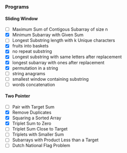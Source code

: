 <h3> Programs </h3>

<h4> Sliding Window </h4>

- [ ] Maximum Sum of Contigous Subarray of size n
- [x] Minimum Subarray with Given Sum
- [ ] Longest Substring length with k Unique characters
- [x] fruits into baskets
- [x] no repeat substring
- [x] Longest substring with same letters after replacement
- [x] longest subarray with ones after replacement
- [x] permutation in a string
- [ ] string anagrams
- [ ] smallest window containing substring
- [ ] words concatenation

<h4> Two Pointer </h4>

- [ ] Pair with Target Sum
- [x] Remove Duplicates
- [x] Squaring a Sorted Array
- [x] Triplet Sum to Zero
- [ ] Triplet Sum Close to Target
- [ ] Triplets with Smaller Sum
- [ ] Subarrays with Product Less than a Target
- [ ] Dutch National Flag Problem